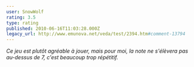 ```yaml
---
user: SnowWolf
rating: 3.5
type: rating
published: 2010-06-16T11:03:28.000Z
legacy_url: http://www.emunova.net/veda/test/2394.htm#comment-13794
---
```

_Ce jeu est plutôt agréable à jouer, mais pour moi, la note ne s'élèvera pas au-dessus de 7, c'est beaucoup trop répétitif._